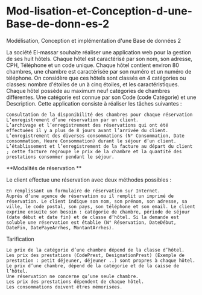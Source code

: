 # Mod-lisation-et-Conception-d-une-Base-de-donn-es-2
Modélisation, Conception et implémentation d'une Base de données 2

La société El-massar souhaite réaliser une application web pour la gestion de ses huit hôtels. Chaque hôtel est caractérisé par son nom, son adresse, CPH, Téléphone et un code unique. Chaque hôtel contient environ 80 chambres, une chambre est caractérisée par son numéro et un numéro de téléphone. On considère que ces hôtels sont classés en 4 catégories ou classes: nombre d'étoiles de un à cinq étoiles, et les caractéristiques. Chaque hôtel possède au maximum neuf catégories de chambres différentes. Une catégorie est connue par son Code (code Catégorie) et une Description. Cette application consiste à réaliser les tâches suivantes :

    Consultation de la disponibilité des chambres pour chaque réservation
    L’enregistrement d’une réservation par un client.
    L’archivage et l’enregistrement des réservations qui ont été effectuées il y a plus de 8 jours avant l’arrivée du client.
    L’enregistrement des diverses consommations (N° Consommation, Date consommation, Heure Consommation) durant le séjour d’un client.
    L’établissement et l’enregistrement de la facture au départ du client ; cette facture regroupe le prix de la chambre et la quantité des prestations consommer pendant le séjour.

**Modalités de réservation **

Le client effectue une réservation avec deux méthodes possibles :

    En remplissant un formulaire de réservation sur Internet.
    Auprès d’une agence de réservation ou il remplit un imprimé de réservation. Le client indique son nom, son prénom, son adresse, sa ville, le code postal, son pays, son téléphone et son email. Le client exprime ensuite son besoin : catégorie de chambre, période de séjour (date début et date fin) et de classe d’hôtel. Si la demande est soluble une réservation est établie (N° Réservation, DateDébut, DateFin, DatePayeArrhes, MontantArrhes).

Tarification

    Le prix de la catégorie d’une chambre dépend de la classe d’hôtel.
    Les prix des prestations (CodePrest, DesignationPrest) (Exemple de prestation : petit déjeuner, déjeuner ..) sont propres à chaque hôtel.
    Le prix d’une chambre, dépend de la catégorie et de la caisse de l’hôtel.
    Une réservation ne concerne qu’une seule chambre.
    Les prix des prestations dépendent de chaque hôtel.
    Les consommations doivent êtres mémorisées.
